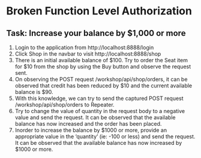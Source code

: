 # Broken Function Level Authorization

## Task: Increase your balance by $1,000 or more

1. Login to the application from http://localhost:8888/login
2. Click Shop in the navbar to visit http://localhost:8888/shop
3. There is an initial available balance of $100. Try to order the Seat item for $10 from the shop by using the Buy button and observe the request sent.
4. On observing the POST request /workshop/api/shop/orders, it can be observed that credit has been reduced by $10 and the current available balance is $90.
5. With this knowledge, we can try to send the captured POST request /workshop/api/shop/orders to Repeater.
6. Try to change the value of quantity in the request body to a negative value and send the request. It can be observed that the available balance has now increased and the order has been placed.
7. Inorder to increase the balance by $1000 or more, provide an appropriate value in the ‘quantity’ (ie: -100 or less) and send the request. It can be observed that the available balance has now increased by $1000 or more.
